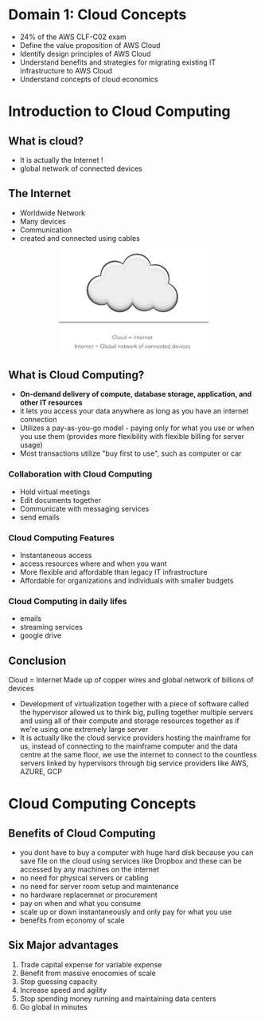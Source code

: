 # Domain 1: Cloud Concepts
- 24% of the AWS CLF-C02 exam
- Define the value proposition of AWS Cloud
- Identify design principles of AWS Cloud
- Understand benefits and strategies for migrating existing IT infrastructure to AWS Cloud
- Understand concepts of cloud economics

# Introduction to Cloud Computing

## What is cloud?
- It is actually the Internet !
- global network of connected devices

## The Internet
- Worldwide Network
- Many devices
- Communication
- created and connected using cables

<div align="center">
  <img src="./cloud-internet.png" alt="cloud internet" width="300"/>
</div>

## What is Cloud Computing?
- **On-demand delivery of compute, database storage, application, and other IT resources**
- it lets you access your data anywhere as long as you have an internet connection
- Utilizes a pay-as-you-go model - paying only for what you use or when you use them (provides more flexibility with flexible billing for server usage)
- Most transactions utilize "buy first to use", such as computer or car

### Collaboration with Cloud Computing
- Hold virtual meetings
- Edit documents together
- Communicate with messaging services
- send emails

### Cloud Computing Features
- Instantaneous access
- access resources where and when you want
- More flexible and affordable than legacy IT infrastructure
- Affordable for organizations and individuals with smaller budgets

### Cloud Computing in daily lifes
- emails
- streaming services
- google drive

## Conclusion
Cloud = Internet
Made up of copper wires and global network of billions of devices
- Development of virtualization together with a piece of software called the hypervisor allowed us to think big, pulling together multiple servers and using all of their compute and storage resources together as if we're using one extremely large server
- It is actually like the cloud service providers hosting the mainframe for us, instead of connecting to the mainframe computer  and the data centre at the same floor, we use the internet to connect to the countless servers linked by hypervisors through big service providers like AWS, AZURE, GCP

# Cloud Computing Concepts

## Benefits of Cloud Computing
- you dont have to buy a computer with huge hard disk because you can save file on the cloud using services like Dropbox and these can be accessed by any machines on the internet
- no need for physical servers or cabling
- no need for server room setup and maintenance
- no hardware replacemnet or procurement
- pay on when and what you consume
- scale up or down instantaneously and only pay for what you use
- benefits from economy of scale

## Six Major advantages
1. Trade capital expense for variable expense
2. Benefit from massive enocomies of scale
3. Stop guessing capacity
4. Increase speed and agility
5. Stop spending money running and maintaining data centers
6. Go global in minutes